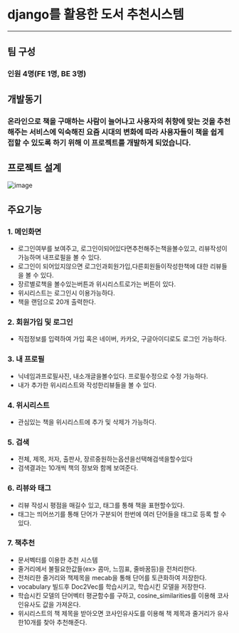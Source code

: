 # django를 활용한 도서 추천시스템
---------------------------------------------------
## 팀 구성
### 인원 4명(FE 1명, BE 3명)

## 개발동기
### 온라인으로 책을 구매하는 사람이 늘어나고 사용자의 취향에 맞는 것을 추천해주는 서비스에 익숙해진 요즘 시대의 변화에 따라 사용자들이 책을 쉽게 접할 수 있도록 하기 위해 이 프로젝트를 개발하게 되었습니다.

## 프로젝트 설계
![image](https://github.com/mini0-0/book_project/assets/63296983/11fd0a01-56f0-453f-937e-f896d34c24a4)

## 주요기능
### 1. 메인화면
- 로그인여부를 보여주고, 로그인이되어있다면추천해주는책을볼수있고, 리뷰작성이 가능하며 내프로필을 볼 수 있다.
- 로그인이 되어있지않으면 로그인과회원가입,다른회원들이작성한책에 대한 리뷰들을 볼 수 있다.
- 장르별로책을 볼수있는버튼과 위시리스트로가는 버튼이 있다.
- 위시리스트는 로그인시 이용가능하다.
- 책을 랜덤으로 20개 출력한다. 

### 2. 회원가입 및 로그인
- 직접정보를 입력하여 가입 혹은 네이버, 카카오, 구글아이디로도 로그인 가능하다. 

### 3. 내 프로필
- 닉네임과프로필사진, 내소개글을볼수있다. 프로필수정으로 수정 가능하다.
- 내가 추가한 위시리스트와 작성한리뷰들을 볼 수 있다.

### 4. 위시리스트
- 관심있는 책을 위시리스트에 추가 및 삭제가 가능하다.

### 5. 검색
- 전체, 제목, 저자, 출판사, 장르중원하는옵션을선택해검색을할수있다
- 검색결과는 10개씩 책의 정보와 함께 보여준다.

### 6. 리뷰와 태그
- 리뷰 작성시 평점을 매길수 있고, 태그를 통해 책을 표현할수있다.
- 태그는 띄어쓰기를 통해 단어가 구분되어 한번에 여러 단어들을 태그로 등록 할 수 있다.

### 7. 책추천
- 문서벡터를 이용한 추천 시스템
- 줄거리에서 불필요한값들(ex> 콤마, 느낌표, 줄바꿈등)을 전처리한다.
- 전처리한 줄거리와 책제목을 mecab을 통해 단어를 토큰화하여 저장한다.
- vocabulary 빌드후 Doc2Vec를 학습시키고, 학습시킨 모델을 저장한다.
- 학습시킨 모델의 단어벡터 평균함수를 구하고, cosine_similarities를 이용해 코사인유사도 값을 가져온다.
- 위시리스트의 책 제목을 받아오면 코사인유사도를 이용해 책 제목과 줄거리가 유사한10개를 찾아 추천해준다.

